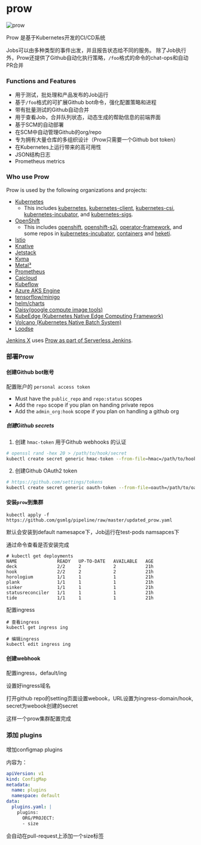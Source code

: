 # prow

![prow](https://github.com/kubernetes/test-infra/blob/master/prow/logo_horizontal_solid.png)

Prow 是基于Kubernetes开发的CI/CD系统

Jobs可以由多种类型的事件出发，并且报告状态给不同的服务。
除了Job执行外，Prow还提供了Github自动化执行策略，`/foo`格式的命令的chat-ops和自动PR合并


### Functions and Features

* 用于测试，批处理和产品发布的Job运行
* 基于`/foo`格式的可扩展Github bot命令，强化配置策略和进程
* 带有批量测试的Github自动合并
* 用于查看Job，合并队列状态，动态生成的帮助信息的前端界面
* 基于SCM的自动部署
* 在SCM中自动管理Github的org/repo
* 专为拥有大量仓库的多组织设计（Prow只需要一个Github bot token）
* 在Kubernetes上运行带来的高可用性
* JSON结构日志
* Prometheus metrics


### Who use Prow

Prow is used by the following organizations and projects:
- [Kubernetes](https://prow.k8s.io)
  - This includes [kubernetes](https://github.com/kubernetes), [kubernetes-client](https://github.com/kubernetes-client), [kubernetes-csi](https://github.com/kubernetes-csi), [kubernetes-incubator](https://github.com/kubernetes-incubator), and [kubernetes-sigs](https://github.com/kubernetes-sigs).
- [OpenShift](https://prow.svc.ci.openshift.org/)
  - This includes [openshift](https://github.com/openshift), [openshift-s2i](https://github.com/openshift-s2i), [operator-framework](https://github.com/operator-framework), and some repos in [kubernetes-incubator](https://github.com/kubernetes-incubator), [containers](https://github.com/containers) and [heketi](https://github.com/heketi).
- [Istio](https://prow.istio.io/)
- [Knative](https://prow.knative.dev/)
- [Jetstack](https://prow.build-infra.jetstack.net/)
- [Kyma](https://status.build.kyma-project.io/)
- [Metal³](https://prow.apps.ci.metal3.io/)
- [Prometheus](http://prombench.prometheus.io/)
- [Caicloud](https://github.com/caicloud)
- [Kubeflow](https://github.com/kubeflow)
- [Azure AKS Engine](https://github.com/Azure/aks-engine/tree/master/.prowci)
- [tensorflow/minigo](https://github.com/tensorflow/minigo#automated-tests)
- [helm/charts](https://github.com/helm/charts)
- [Daisy(google compute image tools)](https://github.com/GoogleCloudPlatform/compute-image-tools/tree/master/test-infra#prow-and-gubenator)
- [KubeEdge (Kubernetes Native Edge Computing Framework)](https://github.com/kubeedge/kubeedge)
- [Volcano (Kubernetes Native Batch System)](https://github.com/volcano-sh/volcano)
- [Loodse](https://public-prow.loodse.com/)

[Jenkins X](https://jenkins-x.io/) uses [Prow as part of Serverless Jenkins](https://medium.com/@jdrawlings/serverless-jenkins-with-jenkins-x-9134cbfe6870).


### 部署Prow

#### 创建Github bot账号

配置账户的 `personal access token`

* Must have the `public_repo` and `repo:status` scopes
* Add the `repo` scope if you plan on handing private repos
* Add the `admin_org:hook` scope if you plan on handling a github org

##### 创建Github secrets

1. 创建 `hmac-token` 用于Github webhooks 的认证

```bash
# openssl rand -hex 20 > /path/to/hook/secret
kubectl create secret generic hmac-token --from-file=hmac=/path/to/hook/secret
```

2. 创建Github OAuth2 token

```bash
# https://github.com/settings/tokens
kubectl create secret generic oauth-token --from-file=oauth=/path/to/oauth/secret
```

#### 安装`prow`到集群

```
kubectl apply -f https://github.com/gsmlg/pipeline/raw/master/updated_prow.yaml
```

默认会安装到default namesapce下，Job运行在test-pods namsapces下

通过命令查看是否安装完成

```
# kubectl get deployments
NAME               READY   UP-TO-DATE   AVAILABLE   AGE
deck               2/2     2            2           21h
hook               2/2     2            2           21h
horologium         1/1     1            1           21h
plank              1/1     1            1           21h
sinker             1/1     1            1           21h
statusreconciler   1/1     1            1           21h
tide               1/1     1            1           21h
```

配置ingress

```
# 查看ingress
kubectl get ingress ing

# 编辑ingress
kubectl edit ingress ing

```

#### 创建webhook

配置ingress，default/ing

设置好ingress域名

打开github repo的setting页面设置webook，URL设置为ingress-domain/hook, secret为webook创建的secret


这样一个prow集群配置完成


### 添加 plugins

增加configmap plugins

内容为：

```yaml
apiVersion: v1
kind: ConfigMap
metadata:
  name: plugins
  namespace: default
data:
  plugins.yaml: |
    plugins:
      ORG/PROJECT:
      - size
```

会自动在pull-request上添加一个size标签


